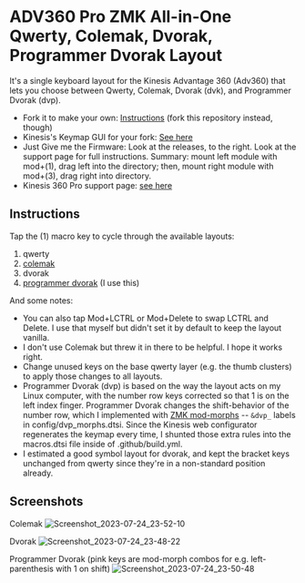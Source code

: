 # ADV360 Pro ZMK All-in-One Qwerty, Colemak, Dvorak, Programmer Dvorak Layout

It's a single keyboard layout for the Kinesis Advantage 360 (Adv360) that lets you choose between Qwerty, Colemak, Dvorak (dvk), and Programmer Dvorak (dvp).

- Fork it to make your own: [Instructions](https://github.com/KinesisCorporation/Adv360-Pro-ZMK
) (fork this repository instead, though)
- Kinesis's Keymap GUI for your fork: [See here](https://kinesiscorporation.github.io/Adv360-Pro-GUI)
- Just Give me the Firmware: Look at the releases, to the right. Look at the support page for full instructions. Summary: mount left module with mod+(1), drag left into the directory; then, mount right module with mod+(3), drag right into directory.
- Kinesis 360 Pro support page: [see here](https://kinesis-ergo.com/support/kb360pro/)

## Instructions

Tap the (1) macro key to cycle through the available layouts:

1. qwerty
2. [colemak](colemak.com)
3. dvorak
4. [programmer dvorak](https://www.kaufmann.no/roland/dvorak/) (I use this)

And some notes:

- You can also tap Mod+LCTRL or Mod+Delete to swap LCTRL and Delete. I use that myself but didn't set it by default to keep the layout vanilla.
- I don't use Colemak but threw it in there to be helpful. I hope it works right.
- Change unused keys on the base qwerty layer (e.g. the thumb clusters) to apply those changes to all layouts.
- Programmer Dvorak (dvp) is based on the way the layout acts on my Linux computer, with the number row keys corrected so that 1 is on the left index finger. Programmer Dvorak changes the shift-behavior of the number row, which I implemented with [ZMK mod-morphs](https://zmk.dev/docs/behaviors/mod-morph) -- `&dvp_` labels in config/dvp_morphs.dtsi. Since the Kinesis web configurator regenerates the keymap every time, I shunted those extra rules into the macros.dtsi file inside of .github/build.yml.
- I estimated a good symbol layout for dvorak, and kept the bracket keys unchanged from qwerty since they're in a non-standard position already.

## Screenshots

Colemak
![Screenshot_2023-07-24_23-52-10](https://github.com/sabslikesobs/Adv360-Pro-ZMK/assets/57574500/013a2325-04d3-4c9c-b66d-767eedd28308)

Dvorak
![Screenshot_2023-07-24_23-48-22](https://github.com/sabslikesobs/Adv360-Pro-ZMK/assets/57574500/c6e0d77f-8694-464f-8fbe-1edac22e5911)

Programmer Dvorak (pink keys are mod-morph combos for e.g. left-parenthesis with 1 on shift)
![Screenshot_2023-07-24_23-50-48](https://github.com/sabslikesobs/Adv360-Pro-ZMK/assets/57574500/22d6c1fd-43b2-4e89-8531-a25eb69374bb)

